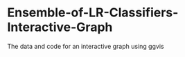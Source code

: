 # Ensemble-of-LR-Classifiers-Interactive-Graph
The data and code for an interactive graph using ggvis
